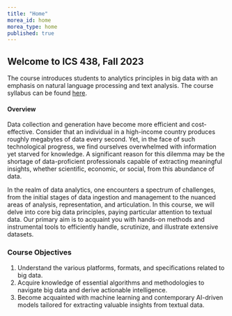 ```yaml
---
title: "Home"
morea_id: home
morea_type: home
published: true
---
```


## Welcome to ICS 438, Fall 2023


The course introduces students to analytics principles in big data with an emphasis on natural language processing and text analysis. The course syllabus can be found
[here](https://docs.google.com/document/d/1q_o8-Lsown96PpbDHTh9dLxA9T0Gl_j1pISgJYJXuzE).

#### Overview


Data collection and generation have become more efficient and
cost-effective. Consider that an individual in a high-income country
produces roughly megabytes of data every second. Yet, in the face of
such technological progress, we find ourselves overwhelmed with
information yet starved for knowledge. A significant reason for this
dilemma may be the shortage of data-proficient professionals capable
of extracting meaningful insights, whether scientific, economic, or
social, from this abundance of data.

In the realm of data analytics, one encounters a spectrum of
challenges, from the initial stages of data ingestion and management
to the nuanced areas of analysis, representation, and articulation. In
this course, we will delve into core big data principles, paying
particular attention to textual data. Our primary aim is to acquaint
you with hands-on methods and instrumental tools to efficiently
handle, scrutinize, and illustrate extensive datasets.



### Course Objectives
1. Understand the various platforms, formats, and specifications related to big data.
2. Acquire knowledge of essential algorithms and methodologies to navigate big data and derive actionable intelligence.
3. Become acquainted with machine learning and contemporary AI-driven models tailored for extracting valuable insights from textual data.